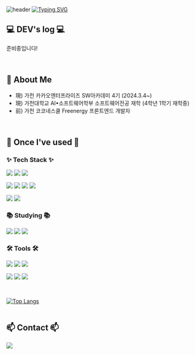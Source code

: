 ![header](https://capsule-render.vercel.app/api?type=waving&color=6994CDEE&text=&animation=twinkling&height=80)
[![Typing SVG](https://readme-typing-svg.demolab.com?font=Alkatra&weight=500&size=45&duration=3500&pause=3&color=6994CDEE&center=false&vCenter=false&multiline=true&repeat=true&width=1000&height=100&lines=Welcome+to+sojeong's+GitHub!👋)](https://git.io/typing-svg)

## 💻 DEV's log 💻
준비중입니다!

</br>

## :raised_hands: About Me

- 現) 가천 카카오엔터프라이즈 SW아카데미 4기 (2024.3.4~)
- 現) 가천대학교 AI•소프트웨어학부 소프트웨어전공 재학 (4학년 1학기 재학중)
- 前) 가천 코코네스쿨 Freenergy 프론트엔드 개발자

</br>

## 🔨 Once I've used 🔨

### ✨ Tech Stack ✨

  <img src="https://img.shields.io/badge/react-20232a.svg?style=for-the-badge&logo=react&logoColor=61DAFB" /> <img src="https://img.shields.io/badge/javascript-F7DF1E.svg?style=for-the-badge&logo=javascript&logoColor=20232a" /> <img src="https://img.shields.io/badge/html5-E34F26.svg?style=for-the-badge&logo=html5&logoColor=white" />
  
  <img src="https://img.shields.io/badge/python-3670A0?style=for-the-badge&logo=python&logoColor=ffdd54" /> <img src="https://img.shields.io/badge/pandas-150458.svg?style=for-the-badge&logo=pandas&logoColor=white" /> <img src="https://img.shields.io/badge/Java-007396?style=for-the-badge&logo=Java&logoColor=white"> <img src="https://img.shields.io/badge/firebase-FFCA28?style=for-the-badge&logo=firebase&logoColor=white">

  <img src="https://img.shields.io/badge/mongoDB-47A248?style=for-the-badge&logo=MongoDB&logoColor=white" /> <img src="https://img.shields.io/badge/flutter-02569B?style=for-the-badge&logo=flutter&logoColor=white" />

### 📚 Studying 📚

<img src="https://img.shields.io/badge/mysql-4479A1?style=for-the-badge&logo=mysql&logoColor=white"> <img src="https://img.shields.io/badge/Spring Boot-6DB33F?style=for-the-badge&logo=spring boot&logoColor=white"> <img src="https://img.shields.io/badge/fastapi-009688?style=for-the-badge&logo=FastAPI&logoColor=white">

### 🛠 Tools 🛠

  <img src="https://img.shields.io/badge/git-F05033.svg?style=for-the-badge&logo=git&logoColor=white" /> <img src="https://img.shields.io/badge/github-181717.svg?style=for-the-badge&logo=github&logoColor=white" /> <img src="https://img.shields.io/badge/Notion-F3F3F3.svg?style=for-the-badge&logo=notion&logoColor=black" />
  
  <img src="https://img.shields.io/badge/figma-F24E1E.svg?style=for-the-badge&logo=figma&logoColor=white" /> <img src="https://img.shields.io/badge/VSCode-2C2C32.svg?style=for-the-badge&logo=visual-studio-code&logoColor=22ABF3" /> <img src="https://img.shields.io/badge/jupyter-2C2C32.svg?style=for-the-badge&logo=jupyter&logoColor=F37726" />

</br>

[![Top Langs](https://github-readme-stats.vercel.app/api/top-langs/?username=2sojeong&langs_count=10&layout=compact&theme=white)](https://github.com/2sojeong/2sojeong)
</br>
</br>

## 📫 Contact 📫

  <a href="mailto:dlgur200123@gmail.com">
    <img
      src="https://img.shields.io/badge/dlgur200123@gmail.com-D14836?style=for-the-badge&logo=gmail&logoColor=white"/>
  </a>

